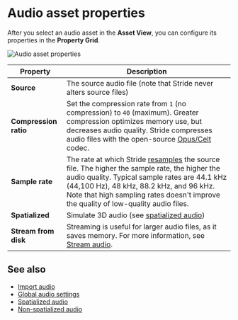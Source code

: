 # Audio asset properties

After you select an audio asset in the **Asset View**, you can configure its properties in the **Property Grid**.

![Audio asset properties](media/audio-asset-properties.png)

| Property | Description |
|----------|----------
| **Source** | The source audio file (note that Stride never alters source files) |
| **Compression ratio** | Set the compression rate from `1` (no compression) to `40` (maximum). Greater compression optimizes memory use, but decreases audio quality. Stride compresses audio files with the open-source [Opus/Celt](https://en.wikipedia.org/wiki/CELT) codec. |
| **Sample rate** | The rate at which Stride [resamples](https://en.wikipedia.org/wiki/Sampling_(signal_processing)#Sampling_rate) the source file. The higher the sample rate, the higher the audio quality. Typical sample rates are 44.1 kHz (44,100 Hz), 48 kHz, 88.2 kHz, and 96 kHz. Note that high sampling rates doesn't improve the quality of low-quality audio files. |
| **Spatialized** | Simulate 3D audio (see [spatialized audio](spatialized-audio.md)) |
| **Stream from disk** | Streaming is useful for larger audio files, as it saves memory. For more information, see [Stream audio](stream-audio.md). |

## See also

* [Import audio](import-audio.md)
* [Global audio settings](global-audio-settings.md)
* [Spatialized audio](spatialized-audio.md)
* [Non-spatialized audio](non-spatialized-audio.md)